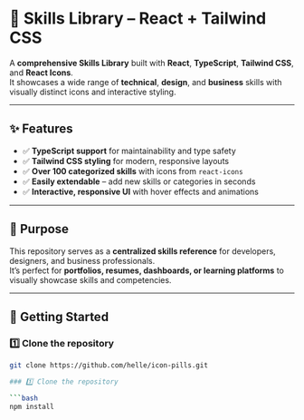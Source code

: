 # 🌟 Skills Library – React + Tailwind CSS

A **comprehensive Skills Library** built with **React**, **TypeScript**, **Tailwind CSS**, and **React Icons**.  
It showcases a wide range of **technical**, **design**, and **business** skills with visually distinct icons and interactive styling.

---

## ✨ Features

- ✅ **TypeScript support** for maintainability and type safety  
- ✅ **Tailwind CSS styling** for modern, responsive layouts  
- ✅ **Over 100 categorized skills** with icons from `react-icons`  
- ✅ **Easily extendable** – add new skills or categories in seconds  
- ✅ **Interactive, responsive UI** with hover effects and animations  

---

## 🎯 Purpose

This repository serves as a **centralized skills reference** for developers, designers, and business professionals.  
It’s perfect for **portfolios, resumes, dashboards, or learning platforms** to visually showcase skills and competencies.

---

## 🚀 Getting Started

### 1️⃣ Clone the repository
```bash
git clone https://github.com/helle/icon-pills.git

### 1️⃣ Clone the repository

```bash
npm install
